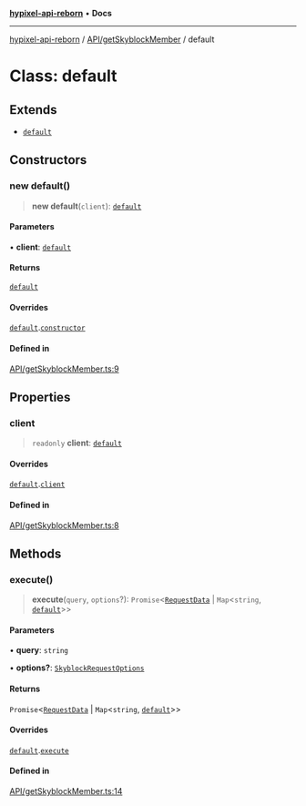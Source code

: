 [**hypixel-api-reborn**](../../../README.md) • **Docs**

***

[hypixel-api-reborn](../../../modules.md) / [API/getSkyblockMember](../README.md) / default

# Class: default

## Extends

- [`default`](../../../Private/Endpoint/classes/default.md)

## Constructors

### new default()

> **new default**(`client`): [`default`](default.md)

#### Parameters

• **client**: [`default`](../../../Client/classes/default.md)

#### Returns

[`default`](default.md)

#### Overrides

[`default`](../../../Private/Endpoint/classes/default.md).[`constructor`](../../../Private/Endpoint/classes/default.md#constructors)

#### Defined in

[API/getSkyblockMember.ts:9](https://github.com/Kathund/REBORN-docs-TEST/blob/226e7f6a62bb6bca87ef0828ac84e9098d59f860/src/API/getSkyblockMember.ts#L9)

## Properties

### client

> `readonly` **client**: [`default`](../../../Client/classes/default.md)

#### Overrides

[`default`](../../../Private/Endpoint/classes/default.md).[`client`](../../../Private/Endpoint/classes/default.md#client)

#### Defined in

[API/getSkyblockMember.ts:8](https://github.com/Kathund/REBORN-docs-TEST/blob/226e7f6a62bb6bca87ef0828ac84e9098d59f860/src/API/getSkyblockMember.ts#L8)

## Methods

### execute()

> **execute**(`query`, `options`?): `Promise`\<[`RequestData`](../../../Private/RequestHandler/classes/RequestData.md) \| `Map`\<`string`, [`default`](../../../structures/SkyBlock/SkyblockMember/classes/default.md)\>\>

#### Parameters

• **query**: `string`

• **options?**: [`SkyblockRequestOptions`](../../API/interfaces/SkyblockRequestOptions.md)

#### Returns

`Promise`\<[`RequestData`](../../../Private/RequestHandler/classes/RequestData.md) \| `Map`\<`string`, [`default`](../../../structures/SkyBlock/SkyblockMember/classes/default.md)\>\>

#### Overrides

[`default`](../../../Private/Endpoint/classes/default.md).[`execute`](../../../Private/Endpoint/classes/default.md#execute)

#### Defined in

[API/getSkyblockMember.ts:14](https://github.com/Kathund/REBORN-docs-TEST/blob/226e7f6a62bb6bca87ef0828ac84e9098d59f860/src/API/getSkyblockMember.ts#L14)
